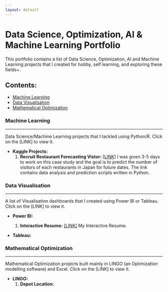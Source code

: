 ```yaml
---
layout: default
---
```


# Data Science, Optimization, AI & Machine Learning Portfolio
This portfolio contains a list of Data Science, Optimization, AI and Machine Learning projects that I created for hobby, self learning, and exploring these fields+. 

## Contents: 
- [Machine Learning](#machine-learning)
- [Data Visualisation](#data-visualisation)
- [Mathematical Optimization](#mathematical-optimization)


### Machine Learning
* * *
Data Science/Machine Learning projects that I tackled using Python/R. Click on the [LINK] to view it.
* **Kaggle Projects:**
  1. **Recruit Restaurant Forecasting Vistor:**  [[LINK]](https://github.com/yvien226/Useful-Python-Scripts/tree/master/Kaggle/Recruit%20Restaurant%20Visitor%20Forecasting) I was given 3-5 days to work on this case study and the goal is to predict the number of visitors of each restaurants in Japan for future dates. The link contains data analysis and prediction scripts written in Python.

### Data Visualisation
* * *
A list of Visualisation dashboards that I created using Power BI or Tableau. Click on the [LINK] to view it.
* **Power BI:**
  1. **Interactive Resume:**  [[LINK]](https://bit.ly/yeevienresume) My Interactive Resume.

* **Tableau:**

### Mathematical Optimization
* * *
Mathematical Optimization projects built mainly in LINGO (an Optimization modelling software) and Excel. Click on the [LINK] to view it.
* **LINGO:**
  1. **Depot Location:**
